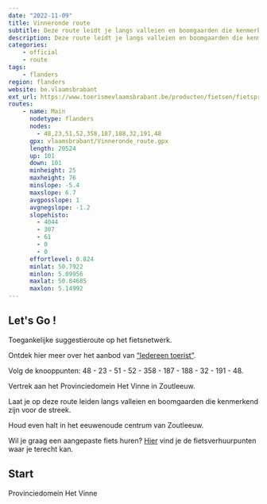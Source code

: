 ```yaml
---
date: "2022-11-09"
title: Vinneronde route
subtitle: Deze route leidt je langs valleien en boomgaarden die kenmerkend zijn voor de streek
description: Deze route leidt je langs valleien en boomgaarden die kenmerkend zijn voor de streek. De kers op de taart is het centrum van Zoutleeuw, het kunstschrijn van Vlaams-Brabant.
categories:
    - official
    - route
tags:
    - flanders
region: flanders
website: be.vlaamsbrabant
ext_url: https://www.toerismevlaamsbrabant.be/producten/fietsen/fietsproducten/vinneronde-fietsroute/index.html
routes:
    - name: Main
      nodetype: flanders
      nodes:
        - 48,23,51,52,358,187,188,32,191,48
      gpx: vlaamsbrabant/Vinneronde_route.gpx
      length: 20524
      up: 101
      down: 101
      minheight: 25
      maxheight: 76
      minslope: -5.4
      maxslope: 6.7
      avgposslope: 1
      avgnegslope: -1.2
      slopehisto:
        - 4044
        - 307
        - 61
        - 0
        - 0
      effortlevel: 0.824
      minlat: 50.7922
      minlon: 5.09956
      maxlat: 50.84685
      maxlon: 5.14992
---
```


## Let's Go ! 

Toegankelijke suggestieroute op het fietsnetwerk.

Ontdek hier meer over het aanbod van [“Iedereen toerist”](https://www.toerismevlaamsbrabant.be/thema/iedereen-toerist/).

Volg de knooppunten: 48 - 23 - 51 - 52 - 358 - 187 - 188 - 32 - 191 - 48.

Vertrek aan het Provinciedomein Het Vinne in Zoutleeuw.

Laat je op deze route leiden langs valleien en boomgaarden die kenmerkend zijn voor de streek.

Houd even halt in het eeuwenoude centrum van Zoutleeuw.

Wil je graag een aangepaste fiets huren? [Hier](https://www.toerismevlaamsbrabant.be/thema/iedereen-toerist/aangepaste-fiets-huren) vind je de fietsverhuurpunten waar je terecht kan.

## Start

Provinciedomein Het Vinne
